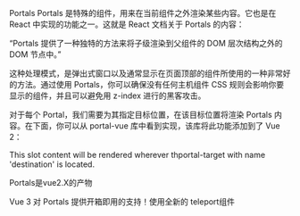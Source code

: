 Portals
Portals 是特殊的组件，用来在当前组件之外渲染某些内容。它也是在 React 中实现的功能之一。这就是 React 文档关于 Portals 的内容：

“Portals 提供了一种独特的方法来将子级渲染到父组件的 DOM 层次结构之外的 DOM 节点中。”

这种处理模式，是弹出式窗口以及通常显示在页面顶部的组件所使用的一种非常好的方法。通过使用 Portals，你可以确保没有任何主机组件 CSS 规则会影响你要显示的组件，并且可以避免用 z-index 进行的黑客攻击。

对于每个 Portal，我们需要为其指定目标位置，在该目标位置将渲染 Portals 内容。在下面，你可以从 portal-vue 库中看到实现，该库将此功能添加到了 Vue 2：

<portal to="destination">
  <p>This slot content will be rendered wherever thportal-target with name 'destination'
    is  located.</p>
</portal>

<portal-target name="destination">
  <!--
  This component can be located anywhere in your App.
  The slot content of the above portal component wilbe rendered here.
  -->
</portal-target>
Portals是vue2.X的产物

Vue 3 对 Portals 提供开箱即用的支持！使用全新的 teleport组件